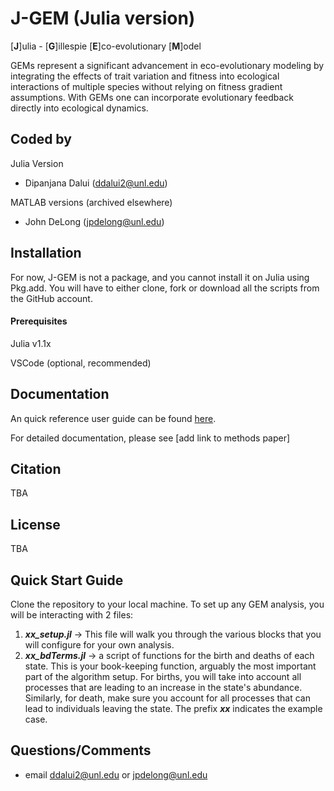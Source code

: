 # J-GEM (Julia version)
[**J**]ulia - [**G**]illespie [**E**]co-evolutionary [**M**]odel

GEMs represent a significant advancement in eco-evolutionary modeling by integrating the effects of trait variation and fitness into ecological interactions of multiple species without relying on fitness gradient assumptions. With GEMs one can incorporate evolutionary feedback directly into ecological dynamics.

## Coded by
Julia Version
- Dipanjana Dalui (ddalui2@unl.edu)
  
MATLAB versions (archived elsewhere)
- John DeLong (jpdelong@unl.edu)

## Installation
For now, J-GEM is not a package, and you cannot install it on Julia using Pkg.add.
You will have to either clone, fork or download all the scripts from the GitHub account. 

#### Prerequisites
Julia v1.1x 

VSCode (optional, recommended)

## Documentation
An quick reference user guide can be found [here](). 

For detailed documentation, please see [add link to methods paper]

## Citation
TBA

## License
TBA

## Quick Start Guide
Clone the repository to your local machine.
To set up any GEM analysis, you will be interacting with 2 files:
1. **_xx_setup.jl_** ->  This file will walk you through the various blocks that you will configure for your own analysis.  
2. **_xx_bdTerms.jl_** -> a script of functions for the birth and deaths of each state. This is your book-keeping function, arguably the most important part of the algorithm setup. For births, you will take into account all processes that are leading to an increase in the state's abundance. Similarly, for death, make sure you account for all processes that can lead to individuals leaving the state. 
The prefix **_xx_** indicates the example case. 

## Questions/Comments
- email ddalui2@unl.edu or jpdelong@unl.edu
